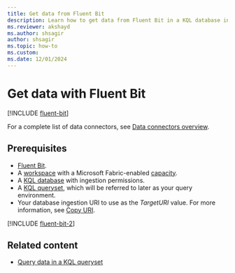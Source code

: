 ```yaml
---
title: Get data from Fluent Bit
description: Learn how to get data from Fluent Bit in a KQL database in Real-Time Intelligence.
ms.reviewer: akshayd
ms.author: shsagir
author: shsagir
ms.topic: how-to
ms.custom:
ms.date: 12/01/2024
---
```

# Get data with Fluent Bit

[!INCLUDE [fluent-bit](~/../kusto-repo/data-explorer/includes/cross-repo/fluent-bit.md)]

For a complete list of data connectors, see [Data connectors overview](data-connectors/data-connectors.md).

## Prerequisites

* [Fluent Bit](https://docs.fluentbit.io/manual/installation/getting-started-with-fluent-bit).
* A [workspace](../fundamentals/create-workspaces.md) with a Microsoft Fabric-enabled [capacity](../enterprise/licenses.md#capacity).
* A [KQL database](create-database.md) with ingestion permissions.
* A [KQL queryset](create-query-set.md), which will be referred to later as your query environment. <a id=ingestion-uri></a>
* Your database ingestion URI to use as the *TargetURI* value. For more information, see [Copy URI](access-database-copy-uri.md#copy-uri).

[!INCLUDE [fluent-bit-2](~/../kusto-repo/data-explorer/includes/cross-repo/fluent-bit-2.md)]

<!--[!INCLUDE [fluent-bit-3](~/../kusto-repo/data-explorer/includes/cross-repo/fluent-bit-3.md)]-->

## Related content

* [Query data in a KQL queryset](kusto-query-set.md)
